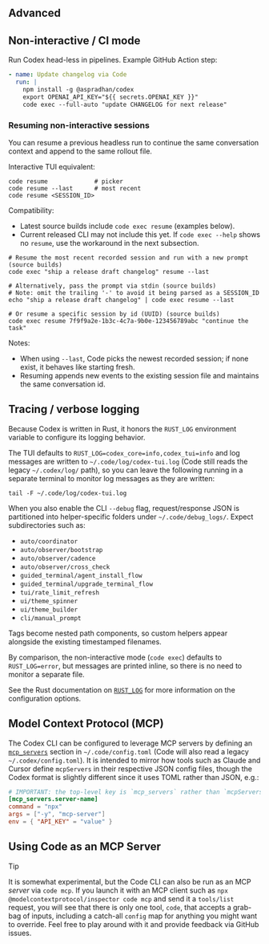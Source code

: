 ## Advanced

## Non-interactive / CI mode

Run Codex head-less in pipelines. Example GitHub Action step:

```yaml
- name: Update changelog via Code
  run: |
    npm install -g @aspradhan/codex
    export OPENAI_API_KEY="${{ secrets.OPENAI_KEY }}"
    code exec --full-auto "update CHANGELOG for next release"
```

### Resuming non-interactive sessions

You can resume a previous headless run to continue the same conversation context and append to the same rollout file.

Interactive TUI equivalent:

```shell
code resume             # picker
code resume --last      # most recent
code resume <SESSION_ID>
```

Compatibility:

- Latest source builds include `code exec resume` (examples below).
- Current released CLI may not include this yet. If `code exec --help` shows no `resume`, use the workaround in the next subsection.

```shell
# Resume the most recent recorded session and run with a new prompt (source builds)
code exec "ship a release draft changelog" resume --last

# Alternatively, pass the prompt via stdin (source builds)
# Note: omit the trailing '-' to avoid it being parsed as a SESSION_ID
echo "ship a release draft changelog" | code exec resume --last

# Or resume a specific session by id (UUID) (source builds)
code exec resume 7f9f9a2e-1b3c-4c7a-9b0e-123456789abc "continue the task"
```

Notes:

- When using `--last`, Code picks the newest recorded session; if none exist, it behaves like starting fresh.
- Resuming appends new events to the existing session file and maintains the same conversation id.

## Tracing / verbose logging

Because Codex is written in Rust, it honors the `RUST_LOG` environment variable to configure its logging behavior.

The TUI defaults to `RUST_LOG=codex_core=info,codex_tui=info` and log messages are written to `~/.code/log/codex-tui.log` (Code still reads the legacy `~/.codex/log/` path), so you can leave the following running in a separate terminal to monitor log messages as they are written:

```
tail -F ~/.code/log/codex-tui.log
```

When you also enable the CLI `--debug` flag, request/response JSON is
partitioned into helper-specific folders under `~/.code/debug_logs/`. Expect
subdirectories such as:

- `auto/coordinator`
- `auto/observer/bootstrap`
- `auto/observer/cadence`
- `auto/observer/cross_check`
- `guided_terminal/agent_install_flow`
- `guided_terminal/upgrade_terminal_flow`
- `tui/rate_limit_refresh`
- `ui/theme_spinner`
- `ui/theme_builder`
- `cli/manual_prompt`

Tags become nested path components, so custom helpers appear alongside the
existing timestamped filenames.

By comparison, the non-interactive mode (`code exec`) defaults to `RUST_LOG=error`, but messages are printed inline, so there is no need to monitor a separate file.

See the Rust documentation on [`RUST_LOG`](https://docs.rs/env_logger/latest/env_logger/#enabling-logging) for more information on the configuration options.

## Model Context Protocol (MCP)

The Codex CLI can be configured to leverage MCP servers by defining an [`mcp_servers`](./config.md#mcp_servers) section in `~/.code/config.toml` (Code will also read a legacy `~/.codex/config.toml`). It is intended to mirror how tools such as Claude and Cursor define `mcpServers` in their respective JSON config files, though the Codex format is slightly different since it uses TOML rather than JSON, e.g.:

```toml
# IMPORTANT: the top-level key is `mcp_servers` rather than `mcpServers`.
[mcp_servers.server-name]
command = "npx"
args = ["-y", "mcp-server"]
env = { "API_KEY" = "value" }
```

## Using Code as an MCP Server
> [!TIP]
> It is somewhat experimental, but the Code CLI can also be run as an MCP _server_ via `code mcp`. If you launch it with an MCP client such as `npx @modelcontextprotocol/inspector code mcp` and send it a `tools/list` request, you will see that there is only one tool, `code`, that accepts a grab-bag of inputs, including a catch-all `config` map for anything you might want to override. Feel free to play around with it and provide feedback via GitHub issues. 
